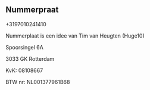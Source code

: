 ## Nummerpraat

+3197010241410

Nummerplaat is een idee van Tim van Heugten (Huge10)

Spoorsingel 6A

3033 GK Rotterdam



KvK: 08108667

BTW nr: NL001377961B68
